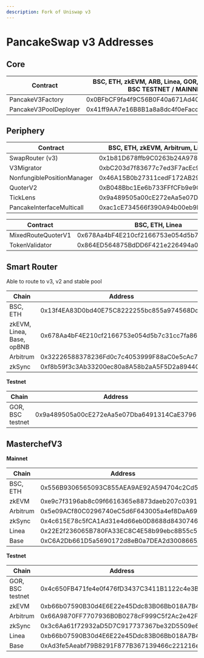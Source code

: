 ```yaml
---
description: Fork of Uniswap v3
---
```


# PancakeSwap v3 Addresses

## Core

| Contract              | BSC, ETH, zkEVM, ARB, Linea, GOR, Base, opBNB, BSC TESTNET / MAINNET | zkSync                                     |
| --------------------- | -------------------------------------------------------------------- | ------------------------------------------ |
| PancakeV3Factory      | 0x0BFbCF9fa4f9C56B0F40a671Ad40E0805A091865                           | 0x1BB72E0CbbEA93c08f535fc7856E0338D7F7a8aB |
| PancakeV3PoolDeployer | 0x41ff9AA7e16B8B1a8a8dc4f0eFacd93D02d071c9                           | 0x7f71382044A6a62595D5D357fE75CA8199123aD6 |

## Periphery

| Contract                   | BSC, ETH, zkEVM, Arbitrum, Linea, Base, opBNB | zkSync                                     | GOR, BSC TESTNET                           |
| -------------------------- | --------------------------------------------- | ------------------------------------------ | ------------------------------------------ |
| SwapRouter (v3)            | 0x1b81D678ffb9C0263b24A97847620C99d213eB14    | 0xD70C70AD87aa8D45b8D59600342FB3AEe76E3c68 | 0x1b81D678ffb9C0263b24A97847620C99d213eB14 |
| V3Migrator                 | 0xbC203d7f83677c7ed3F7acEc959963E7F4ECC5C2    | 0x556A72A7A3bB3bbd293D923e59b6B56898fB405D | 0x46A15B0b27311cedF172AB29E4f4766fbE7F4364 |
| NonfungiblePositionManager | 0x46A15B0b27311cedF172AB29E4f4766fbE7F4364    | 0xa815e2eD7f7d5B0c49fda367F249232a1B9D2883 | 0x427bF5b37357632377eCbEC9de3626C71A5396c1 |
| QuoterV2                   | 0xB048Bbc1Ee6b733FFfCFb9e9CeF7375518e25997    | 0x3d146FcE6c1006857750cBe8aF44f76a28041CCc | 0xbC203d7f83677c7ed3F7acEc959963E7F4ECC5C2 |
| TickLens                   | 0x9a489505a00cE272eAa5e07Dba6491314CaE3796    | 0x7b08978FA77910f77d273c353C62b5BFB9E6D17B | 0xac1cE734566f390A94b00eb9bf561c2625BF44ea |
| PancakeInterfaceMulticall  | 0xac1cE734566f390A94b00eb9bf561c2625BF44ea    | 0x2a76b93B9Cd441AE8aDA529e0e95826e00556351 | 0x3D00CdB4785F0ef20C903A13596e0b9B2c652227 |

| Contract           | BSC, ETH, Linea                            | zkEVM, Linea, Base, opBNB                  | Arbitrum                                   | zkSync                                     | GOR, BSC TESTNET                           |
| ------------------ | ------------------------------------------ | ------------------------------------------ | ------------------------------------------ | ------------------------------------------ | ------------------------------------------ |
| MixedRouteQuoterV1 | 0x678Aa4bF4E210cf2166753e054d5b7c31cc7fa86 | 0x4c650FB471fe4e0f476fD3437C3411B1122c4e3B | 0x3652Fc6EDcbD76161b8554388867d3dAb65eCA93 | 0x9B1edFB3848660402E4f1DC25733764e80aA627A | 0xB048Bbc1Ee6b733FFfCFb9e9CeF7375518e25997 |
| TokenValidator     | 0x864ED564875BdDD6F421e226494a0E7c071C06f8 | 0x556B9306565093C855AEA9AE92A594704c2Cd59e | 0x8be9EA9C6015985AB2F5A216093305A9AaEb8164 | 0x08529A4be615746ef31CdbeD46Ce556406787E2F | 0x678Aa4bF4E210cf2166753e054d5b7c31cc7fa86 |

## Smart Router 
Able to route to v3, v2 and stable pool

| Chain | Address
| ------------------------------------------ | ------------------------------------------ |
| BSC, ETH | 0x13f4EA83D0bd40E75C8222255bc855a974568Dd4 | 
| zkEVM, Linea, Base, opBNB | 0x678Aa4bF4E210cf2166753e054d5b7c31cc7fa86 | 
| Arbitrum | 0x32226588378236Fd0c7c4053999F88aC0e5cAc77 | 
| zkSync | 0xf8b59f3c3Ab33200ec80a8A58b2aA5F5D2a8944C | 

**Testnet**

| Chain | Address
| ------------------------------------------ | ------------------------------------------ |
| GOR, BSC testnet | 0x9a489505a00cE272eAa5e07Dba6491314CaE3796 | 


## MasterchefV3

**Mainnet**

| Chain | Address
| ------------------------------------------ | ------------------------------------------ |
| BSC, ETH | 0x556B9306565093C855AEA9AE92A594704c2Cd59e | 
| zkEVM | 0xe9c7f3196ab8c09f6616365e8873daeb207c0391 | 
| Arbitrum | 0x5e09ACf80C0296740eC5d6F643005a4ef8DaA694 | 
| zkSync | 0x4c615E78c5fCA1Ad31e4d66eb0D8688d84307463 | 
| Linea | 0x22E2f236065B780FA33EC8C4E58b99ebc8B55c57 | 
| Base | 0xC6A2Db661D5a5690172d8eB0a7DEA2d3008665A3 |

**Testnet**

| Chain | Address
| ------------------------------------------ | ------------------------------------------ |
| GOR, BSC testnet | 0x4c650FB471fe4e0f476fD3437C3411B1122c4e3B | 
| zkEVM | 0xb66b07590B30d4E6E22e45Ddc83B06Bb018A7B44 | 
| Arbitrum | 0x66A9870FF7707936B0B0278cF999C5f2Ac2e42F5 | 
| zkSync | 0x3c6Aa61f72932aD5D7C917737367be32D5509e6f | 
| Linea | 0xb66b07590B30d4E6E22e45Ddc83B06Bb018A7B44 | 
| Base | 0xAd3fe5Aeabf79B8291F877B367139466c221216e |


